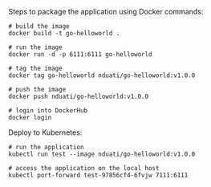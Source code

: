 Steps to package the application using Docker commands:

``` 
# build the image
docker build -t go-helloworld .

# run the image
docker run -d -p 6111:6111 go-helloworld

# tag the image
docker tag go-helloworld nduati/go-helloworld:v1.0.0

# push the image
docker push nduati/go-helloworld:v1.0.0

# login into DockerHub
docker login
```

Deploy to Kubernetes:
```
# run the application
kubectl run test --image nduati/go-helloworld:v1.0.0

# access the application on the local host
kubectl port-forward test-97856cf4-6fvjw 7111:6111
```
